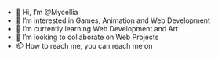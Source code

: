 - 👋 Hi, I’m @Mycellia
- 👀 I’m interested in Games, Animation and Web Development
- 🌱 I’m currently learning Web Development and Art
- 💞️ I’m looking to collaborate on Web Projects
- 📫 How to reach me, you can reach me on 

<!---
Mycellia/Mycellia is a ✨ special ✨ repository because its `README.md` (this file) appears on your GitHub profile.
You can click the Preview link to take a look at your changes.
--->
